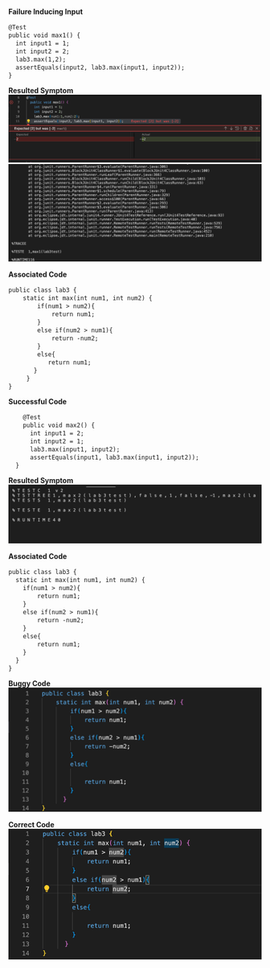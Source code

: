 **Failure Inducing Input**

    @Test
    public void max1() {
      int input1 = 1;
      int input2 = 2;
      lab3.max(1,2);
      assertEquals(input2, lab3.max(input1, input2));
    }

**Resulted Symptom**
![Image](failure.png)
![Image](failure2.png)


**Associated Code**

    public class lab3 {
        static int max(int num1, int num2) {
            if(num1 > num2){
                return num1;
            }
            else if(num2 > num1){
                return -num2;
            }
            else{
               return num1;
           }
         }
    }
**Successful Code**

        @Test
        public void max2() {
          int input1 = 2;
          int input2 = 1;
          lab3.max(input1, input2);
          assertEquals(input1, lab3.max(input1, input2));
      }

**Resulted Symptom**
![Image](success.png)

**Associated Code**

    public class lab3 {
      static int max(int num1, int num2) {
        if(num1 > num2){
            return num1;
        }
        else if(num2 > num1){
            return -num2;
        }
        else{
            return num1;
        }
      }
    }
    
**Buggy Code**
![Image](bugCode.png)

**Correct Code**
![Image](correctCode.png)


